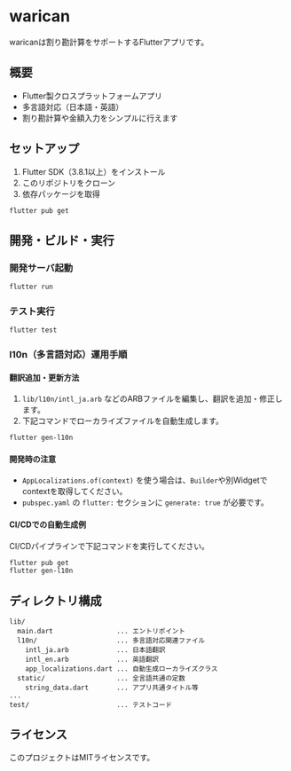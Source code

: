 # warican

waricanは割り勘計算をサポートするFlutterアプリです。

## 概要

- Flutter製クロスプラットフォームアプリ
- 多言語対応（日本語・英語）
- 割り勘計算や金額入力をシンプルに行えます

## セットアップ

1. Flutter SDK（3.8.1以上）をインストール
2. このリポジトリをクローン
3. 依存パッケージを取得

```sh
flutter pub get
```

## 開発・ビルド・実行

### 開発サーバ起動

```sh
flutter run
```

### テスト実行

```sh
flutter test
```

### l10n（多言語対応）運用手順

#### 翻訳追加・更新方法

1. `lib/l10n/intl_ja.arb` などのARBファイルを編集し、翻訳を追加・修正します。
2. 下記コマンドでローカライズファイルを自動生成します。

```sh
flutter gen-l10n
```

#### 開発時の注意

- `AppLocalizations.of(context)` を使う場合は、`Builder`や別Widgetでcontextを取得してください。
- `pubspec.yaml` の `flutter:` セクションに `generate: true` が必要です。

#### CI/CDでの自動生成例

CI/CDパイプラインで下記コマンドを実行してください。

```sh
flutter pub get
flutter gen-l10n
```

## ディレクトリ構成
```
lib/
  main.dart                ... エントリポイント
  l10n/                    ... 多言語対応関連ファイル
    intl_ja.arb            ... 日本語翻訳
    intl_en.arb            ... 英語翻訳
    app_localizations.dart ... 自動生成ローカライズクラス
  static/                  ... 全言語共通の定数
    string_data.dart       ... アプリ共通タイトル等
...
test/                      ... テストコード
```

## ライセンス
このプロジェクトはMITライセンスです。
